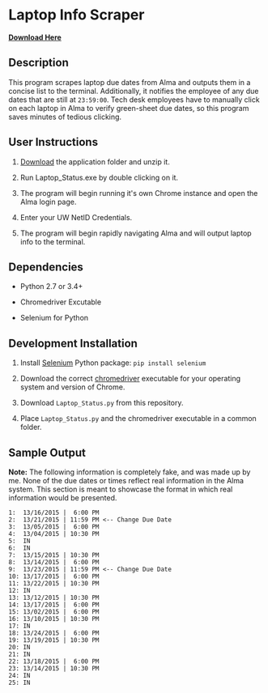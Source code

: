 # Laptop Info Scraper

[**Download Here**](https://github.com/VictorSuciu/README-Assets/tree/master/Laptop_Status)

## Description

This program scrapes laptop due dates from Alma and outputs them in a concise list to the terminal. Additionally, it notifies the employee of any due dates that are still at `23:59:00`. Tech desk employees have to manually click on each laptop in Alma to verify green-sheet due dates, so this program saves minutes of tedious clicking. 

## User Instructions

1. [Download](https://github.com/VictorSuciu/README-Assets/tree/master/Laptop_Status) the application folder and unzip it.

2. Run Laptop_Status.exe by double clicking on it.

3. The program will begin running it's own Chrome instance and open the Alma login page.

4. Enter your UW NetID Credentials.

5. The program will begin rapidly navigating Alma and will output laptop info to the terminal.

## Dependencies

* Python 2.7 or 3.4+

* Chromedriver Excutable

* Selenium for Python

## Development Installation

1. Install [Selenium](https://pypi.org/project/selenium/) Python package: `pip install selenium`

2. Download the correct [chromedriver](https://chromedriver.chromium.org/downloads) executable for your operating system and version of Chrome.

3. Download `Laptop_Status.py` from this repository.

4. Place `Laptop_Status.py` and the chromedriver executable in a common folder.

## Sample Output

**Note:** The following information is completely fake, and was made up by me. None of the due dates or times reflect real information in the Alma system. This section is meant to showcase the format in which real information would be presented.

```
1:  13/16/2015 |  6:00 PM
2:  13/21/2015 | 11:59 PM <-- Change Due Date
3:  13/05/2015 |  6:00 PM
4:  13/04/2015 | 10:30 PM
5:  IN
6:  IN
7:  13/15/2015 | 10:30 PM
8:  13/14/2015 |  6:00 PM
9:  13/23/2015 | 11:59 PM <-- Change Due Date
10: 13/17/2015 |  6:00 PM
11: 13/22/2015 | 10:30 PM
12: IN
13: 13/12/2015 | 10:30 PM
14: 13/17/2015 |  6:00 PM
15: 13/02/2015 |  6:00 PM
16: 13/10/2015 | 10:30 PM
17: IN
18: 13/24/2015 |  6:00 PM
19: 13/19/2015 | 10:30 PM
20: IN
21: IN
22: 13/18/2015 |  6:00 PM
23: 13/14/2015 | 10:30 PM
24: IN
25: IN
```